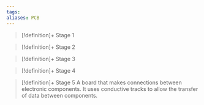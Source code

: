 ```yaml
---
tags:
aliases: PCB
---
```


> [!definition]+ Stage 1
>

> [!definition]+ Stage 2
>

> [!definition]+ Stage 3
>

> [!definition]+ Stage 4
>

> [!definition]+ Stage 5
> A board that makes connections between electronic components. It uses conductive tracks to allow the transfer of data between components.



